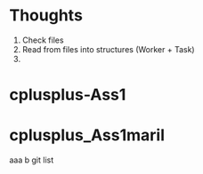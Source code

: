# Thoughts

1. Check files 
2. Read from files into structures (Worker + Task)
3. 
# cplusplus-Ass1
# cplusplus_Ass1maril
aaa
b
git list
